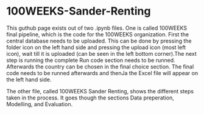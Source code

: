 # 100WEEKS-Sander-Renting
This guthub page exists out of two .ipynb files. One is called 100WEEKS final pipeline, which is the code for the 100WEEKS organization. First the central database needs to be uploaded. This can be done by pressing the folder icon on the left hand side and pressing the upload icon (most left icon), wait till it is uploaded (can be seen in the left bottom corner).The next step is running the complete Run code section needs to be runned. Afterwards the country can be chosen in the final choice section. The final code needs to be runned afterwards and thenJa  the Excel file will appear on the left hand side.

The other file, called 100WEEKS Sander Renting, shows the different steps taken in the process. It goes though the sections Data preperation, Modelling, and Evaluation.
